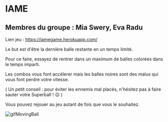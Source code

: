 # IAME 
## Membres du groupe : Mia Swery, Eva Radu

Lien jeu : https://iamegame.herokuapp.com/

Le but est d'être la dernière balle restante en un temps limité. 

Pour ce faire, essayez de rentrer dans un maximum de balles colorées dans le temps imparti. 

Les combos vous font accélerer mais les balles noires sont des malus qui vous font perdre votre vitesse.

( Un petit conseil : pour éviter les ennemis mal placés, n'hésitez pas à faire sauter votre Superball ! 😉 )

Vous pouvez rejouer au jeu autant de fois que vous le souhaitez. 


![gifMovingBall](https://user-images.githubusercontent.com/91093212/168486625-e11a1041-09d9-422d-b451-affe1f145ea1.gif)
